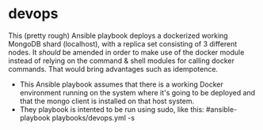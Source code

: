 # devops

This (pretty rough) Ansible playbook deploys a dockerized working MongoDB shard (localhost), with a replica set consisting of 3 different nodes. 
It *should* be amended in order to make use of the docker module instead of relying on the command & shell modules for calling docker commands. That would bring advantages such as idempotence.

- This Ansible playbook assumes that  there is a working Docker environment running on the system where it's going to be deployed and that the mongo client is installed on that host system.
- They playbook is intented to be run using sudo, like this:   #ansible-playbook playbooks/devops.yml -s
